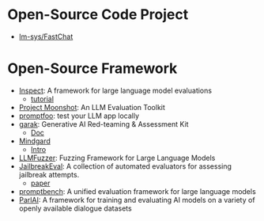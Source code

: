 # Open-Source Code Project
- [lm-sys/FastChat](https://github.com/lm-sys/FastChat)


# Open-Source Framework
- [Inspect](https://github.com/UKGovernmentBEIS/inspect_ai): A framework for large language model evaluations
  - [tutorial](https://inspect.ai-safety-institute.org.uk/tutorial.html)
- [Project Moonshot](https://aiverifyfoundation.sg/project-moonshot/): An LLM Evaluation Toolkit
- [promptfoo](https://github.com/promptfoo/promptfoo): test your LLM app locally
- [garak](https://github.com/leondz/garak): Generative AI Red-teaming & Assessment Kit
  - [Doc](https://docs.garak.ai/garak)
- [Mindgard](https://github.com/Mindgard/cli)
  - [Intro](https://mindgard.ai/ai-security-platform)
- [LLMFuzzer](https://github.com/mnns/LLMFuzzer/tree/main): Fuzzing Framework for Large Language Models
- [JailbreakEval](https://github.com/ThuCCSLab/JailbreakEval): A collection of automated evaluators for assessing jailbreak attempts.
  - [paper](https://arxiv.org/pdf/2406.09321v1)
- [promptbench](https://github.com/microsoft/promptbench/tree/main): A unified evaluation framework for large language models
- [ParlAI](https://github.com/facebookresearch/ParlAI): A framework for training and evaluating AI models on a variety of openly available dialogue datasets
